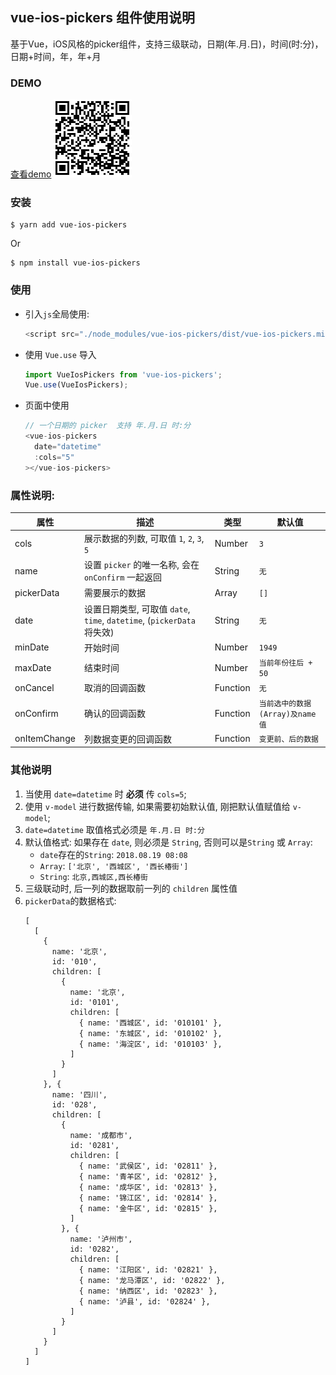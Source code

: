 ## vue-ios-pickers 组件使用说明
基于Vue，iOS风格的picker组件，支持三级联动，日期(年.月.日)，时间(时:分)，日期+时间，年，年+月
### DEMO
[查看demo](https://yuanwing.github.io/vue-ios-pickers/)
![vue-ios-pickers](./qrCode.png)
### 安装
```
$ yarn add vue-ios-pickers
```
Or
```
$ npm install vue-ios-pickers
```
### 使用
- 引入`js`全局使用:
  ```javascript
  <script src="./node_modules/vue-ios-pickers/dist/vue-ios-pickers.min.js"></script>
  ```
- 使用 `Vue.use` 导入
  ```javascript
  import VueIosPickers from 'vue-ios-pickers';
  Vue.use(VueIosPickers);
  ```
- 页面中使用
  ```javascript
  // 一个日期的 picker  支持 年.月.日 时:分
  <vue-ios-pickers
    date="datetime"
    :cols="5"
  ></vue-ios-pickers>
  ```
### 属性说明:  
| 属性 | 描述 | 类型 | 默认值 |
  | --- | --- | --- | --- |
  | cols | 展示数据的列数, 可取值 `1`, `2`, `3`, `5` | Number | `3` |
  | name | 设置 `picker` 的唯一名称, 会在 `onConfirm` 一起返回 | String | `无` |
  | pickerData | 需要展示的数据 | Array | `[]` |
  | date | 设置日期类型, 可取值 `date`, `time`, `datetime`, (`pickerData` 将失效) | String | `无` |
  | minDate | 开始时间 | Number | `1949` |
  | maxDate | 结束时间 | Number | `当前年份往后 + 50` |
  | onCancel | 取消的回调函数 | Function | `无` |
  | onConfirm | 确认的回调函数 | Function | `当前选中的数据(Array)及name值` |  
  | onItemChange | 列数据变更的回调函数 | Function | `变更前、后的数据` |
### 其他说明
1. 当使用 `date=datetime` 时 **必须** 传 `cols=5`;
2. 使用 `v-model` 进行数据传输, 如果需要初始默认值, 刚把默认值赋值给 `v-model`;
3. `date=datetime` 取值格式必须是 `年.月.日 时:分`
4. 默认值格式: 如果存在 `date`, 则必须是 `String`, 否则可以是`String` 或 `Array`:
    - `date`存在的`String`: `2018.08.19 08:08`
    - `Array`: `['北京', '西城区', '西长椿街']`
    - `String`: `北京,西城区,西长椿街`
5. 三级联动时, 后一列的数据取前一列的 `children` 属性值
6. `pickerData`的数据格式:
    ```
    [
      [
        {
          name: '北京',
          id: '010',
          children: [
            {
              name: '北京',
              id: '0101',
              children: [
                { name: '西城区', id: '010101' },
                { name: '东城区', id: '010102' },
                { name: '海淀区', id: '010103' },
              ]
            }
          ]
        }, {
          name: '四川',
          id: '028',
          children: [
            {
              name: '成都市',
              id: '0281',
              children: [
                { name: '武侯区', id: '02811' },
                { name: '青羊区', id: '02812' },
                { name: '成华区', id: '02813' },
                { name: '锦江区', id: '02814' },
                { name: '金牛区', id: '02815' },
              ]
            }, {
              name: '泸州市',
              id: '0282',
              children: [
                { name: '江阳区', id: '02821' },
                { name: '龙马潭区', id: '02822' },
                { name: '纳西区', id: '02823' },
                { name: '泸县', id: '02824' },
              ]
            }
          ]
        }
      ]
    ]
    ```